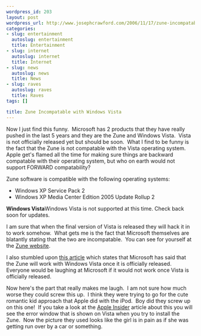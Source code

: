 ```yaml
--- 
wordpress_id: 203
layout: post
wordpress_url: http://www.josephcrawford.com/2006/11/17/zune-incompatable-with-windows-vista/
categories: 
- slug: entertainment
  autoslug: entertainment
  title: Entertainment
- slug: internet
  autoslug: internet
  title: Internet
- slug: news
  autoslug: news
  title: News
- slug: raves
  autoslug: raves
  title: Raves
tags: []

title: Zune Incompatable with Windows Vista
---
```


Now I just find this funny.  Microsoft has 2 products that they have really pushed in the last 5 years and they are the Zune and Windows Vista.  Vista is not officially released yet but should be soon.  What I find to be funny is the fact that the Zune is not compatable with the Vista operating system.  Apple get's flamed all the time for making sure things are backward compatable with their operating system, but who on earth would not support FORWARD compatability?
> 
Zune software is compatible with the following operating systems:
- Windows XP Service Pack 2
- Windows XP Media Center Edition 2005 Update Rollup 2

**Windows Vista**Windows Vista is not supported at this time. Check back soon for updates.

I am sure that when the final version of Vista is released they will hack it in to work somehow.  What gets me is the fact that Microsoft themselves are blatantly stating that the two are incompatable.  You can see for yourself at the [Zune website](http://www.zune.net/en-US/meetzune/software/OS_not_supported.htm "Zune Incompatable with Vista"). 

I also stumbled upon [this article](http://software.silicon.com/os/0,39024651,39164111,00.htm) which states that Microsoft has said that the Zune will work with Windows Vista once it is officially released.  Everyone would be laughing at Microsoft if it would not work once Vista is officially released.

Now here's the part that really makes me laugh.  I am not sure how much worse they could screw this up.  I think they were trying to go for the cute romantic kid approach that Apple did with the iPod.  Boy did they screw up on this one!  If you take a look at the [Apple Insider](http://www.appleinsider.com/article.php?id=2237 "Apple Insider") article about this you will see the error window that is shown on Vista when you try to install the Zune.  Now the picture they used looks like the girl is in pain as if she was getting run over by a car or something. 
